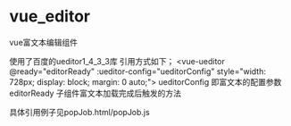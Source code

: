 # vue_editor
vue富文本编辑组件

使用了百度的ueditor1_4_3_3库
引用方式如下；
 <vue-ueditor @ready="editorReady" :ueditor-config="ueditorConfig" style="width: 728px; display: block; margin: 0 auto;">
 ueditorConfig 即富文本的配置参数
 editorReady  子组件富文本加载完成后触发的方法
 
 具体引用例子见popJob.html/popJob.js